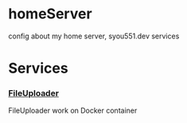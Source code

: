 # homeServer
config about my home server, syou551.dev services

# Services
### [FileUploader](./FileUploader/)

FileUploader work on Docker container

